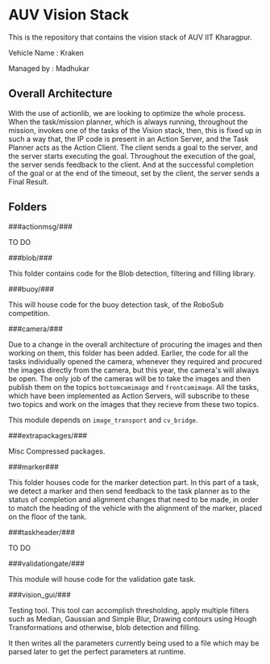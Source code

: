 AUV Vision Stack
===

This is the repository that contains the vision stack of AUV IIT Kharagpur.

Vehicle Name : Kraken

Managed by : Madhukar

Overall Architecture
----

With the use of actionlib, we are looking to optimize the whole process. When the task/mission planner, which is always running, throughout
the mission, invokes one of the tasks of the Vision stack, then, this is fixed up in such a way that, the IP code is present in an Action Server,
and the Task Planner acts as the Action Client. The client sends a goal to the server, and the server starts executing the goal. Throughout the
execution of the goal, the server sends feedback to the client. And at the successful completion of the goal or at the end of the timeout, set by
the client, the server sends a Final Result.

Folders
----

###actionmsg/###

  TO DO

###blob/###

This folder contains code for the Blob detection, filtering and filling library.

###buoy/###

This will house code for the buoy detection task, of the RoboSub competition.

###camera/###

Due to a change in the overall architecture of procuring the images and then working on them, this folder has been added. Earlier, the code
for all the tasks individually opened the camera, whenever they required and procured the images directly from the camera, but this year,
the camera's will always be open. The only job of the cameras will be to take the images and then publish them on the topics `bottomcamimage`
and `frontcamimage`. All the tasks, which have been implemented as Action Servers, will subscribe to these two topics and work on the images
that they recieve from these two topics.

This module depends on `image_transport` and `cv_bridge`.

###extrapackages/###

Misc Compressed packages.

###marker###

This folder houses code for the marker detection part. In this part of a task, we detect a marker and then send feedback to the task planner as to the status of completion and alignment changes that need to be made, in order to match the heading of the vehicle with the alignment of the marker, placed on the floor of the tank.

###taskheader/###
  
  TO DO

###validationgate/###

This module will house code for the validation gate task.

###vision_gui/###

Testing tool. This tool can accomplish thresholding, apply multiple filters such as Median, Gaussian and Simple Blur, Drawing contours using Hough Transformations and otherwise, blob detection and filling.

It then writes all the parameters currently being used to a file which may be parsed later to get the perfect parameters at runtime.

